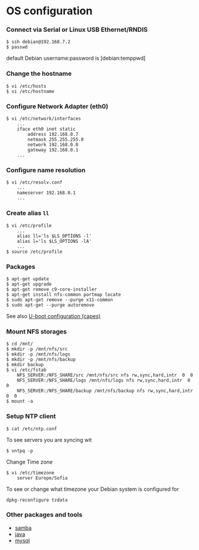 # OS configuration

### Connect via Serial or Linux USB Ethernet/RNDIS
~~~
$ ssh debian@192.168.7.2
$ passwd
~~~
default Debian username:password is [debian:temppwd]

### Change the hostname
~~~
$ vi /etc/hosts
$ vi /etc/hostname		
~~~

### Configure Network Adapter (eth0)

~~~
$ vi /etc/network/interfaces
	...
	iface eth0 inet static
		address 192.168.0.7
		netmask 255.255.255.0
		network 192.168.0.0
		gateway 192.168.0.1
	...
~~~

### Configure name resolution

~~~
$ vi /etc/resolv.conf
	...
	nameserver 192.168.0.1
	...
~~~

### Create alias `ll`
~~~
$ vi /etc/profile
	...
	alias ll='ls $LS_OPTIONS -l'
	alias l='ls $LS_OPTIONS -lA'
	...
$ source /etc/profile
~~~

### Packages

~~~
$ apt-get update
$ apt-get upgrade
$ apt-get remove c9-core-installer
$ apt-get install nfs-common portmap locate
$ sudo apt-get remove --purge x11-common
$ sudo apt-get --purge autoremove
~~~
See also [U-boot configuration (capes)](https://github.com/div-co/home_automation/tree/master/beaglebone#configure-u-boot-cape)

### Mount NFS storages

~~~
$ cd /mnt/
$ mkdir -p /mnt/nfs/src
$ mkdir -p /mnt/nfs/logs
$ mkdir -p /mnt/nfs/backup
$ mkdir backup
$ vi /etc/fstab
	NFS_SERVER:/NFS_SHARE/src /mnt/nfs/src nfs rw,sync,hard,intr  0  0
	NFS_SERVER:/NFS_SHARE/logs /mnt/nfs/logs nfs rw,sync,hard,intr  0  0
	NFS_SERVER:/NFS_SHARE/backup /mnt/nfs/backup nfs rw,sync,hard,intr  0  0
$ mount -a
~~~

### Setup NTP client

~~~
$ cat /etc/ntp.conf
~~~	
To see servers you are syncing wit
~~~
$ vntpq -p
~~~
Change Time zone
~~~ 
$ vi /etc/timezone
	server Europe/Sofia
~~~
To see or change what timezone your Debian system is configured for
~~~
dpkg-reconfigure tzdata
~~~

### Other packages and tools
- [samba](https://github.com/div-co/home_automation/tree/master/debian/Samba)
- [java](https://github.com/div-co/home_automation/tree/master/debian/java)
- [mysql](https://github.com/div-co/home_automation/blob/master/debian/mysql)
